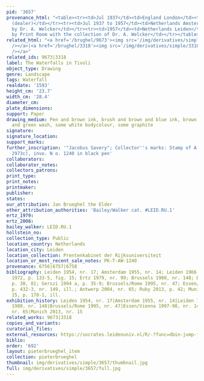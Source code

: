 ```yaml
---
pid: '3657'
provenance_html: "<table><tr><td>Jul 1937</td><td>England London</td><td>Sale Gernsheim
  (dealer)</td></tr><tr><td>Jul 1937 to 1957</td><td>Netherlands Amsterdam</td><td>Bought
  by Dr. A. Welcker</td></tr><tr><td>1957</td><td>Netherlands Leiden</td><td>Bought
  by Print Room with the collection of Dr. A. Welcker</td></tr></table>"
related_html: "<a href='/brughel/9673'><img src='/img/derivatives/simple/9673/thumbnail.jpg'
  /></a>|<a href='/brughel/3318'><img src='/img/derivatives/simple/3318/thumbnail.jpg'
  /></a>"
related_ids: 9673|3318
label: The Waterfalls in Tivoli
object_type: Drawing
genre: Landscape
tags: Waterfall
realdate: '1593'
height_cm: '23.7'
width_cm: '28.4'
diameter_cm: 
plate_dimensions: 
support: Paper
drawing_medium: Pen and brown ink, brush and brown and blue ink, brown, grey, blue
  and green wash, some white bodycolour, some graphite
signature: 
signature_location: 
support_marks: 
further_inscription: '"Jacobus Savery"; Collector''s marks: Stamp of A. Welcker (L.
  2973c), invo. N o. 1240 in black pen'
collaborators: 
collaborator_notes: 
collectors_patrons: 
print_type: 
print_notes: 
printmaker: 
publisher: 
states: 
our_attribution: Jan Brueghel the Elder
other_attribution_authorities: 'Bailey/Walker cat. #LEID.RU.1'
ertz_1979: 
ertz_2008: 
bailey_walker: LEID.RU.1
hollstein_no: 
collection_type: Public
location_country: Netherlands
location_city: Leiden
location_collection: Prentenkabinet der Rijksuniversiteit
location_or_most_recent_sale_notes: PK-T-AW-1240
provenance: 6756|6757|6758
bibliography: Leiden 1954, nr. 17; Amsterdam 1955, nr. 14; Leiden 1966, nr. 27; Winner
  1972, p. 133-5, fig. 15; Ertz 1979, nr. 99; Brussels 1980, nr. 148; Bedoni 1983,
  p. 30, 81; Gerszi 1994 a, p. 35-9; Brussels/Rome 1995, nr. 47; Essen/Vienna 1997-98,
  p. 432-3, nr. 149, ill.; Antwerp 2004, nr. 65; Ruby 2013, p. 42; Munich 2013, nr.
  15, p. 170-1, ill.
exhibition_history: Leiden 1954, nr. 17|Amsterdam 1955, nr. 14|Leiden 1966, nr. 27|Brussels
  1980, nr. 148|Brussels/Rome 1995, nr. 47|Essen/Vienna 1997-98, nr. 149|Antwerp 2004,
  nr. 65|Munich 2013, nr. 15
related_works: 9673|3318
copies_and_variants: 
curatorial_files: 
external_resources: https://socrates.leidenuniv.nl/R/-?func=dbin-jump-full&object_id=2713725
biblio: 
order: '692'
layout: pieterbrueghel_item
collection: pieterbrueghel
thumbnail: img/derivatives/simple/3657/thumbnail.jpg
full: img/derivatives/simple/3657/full.jpg
---
```

